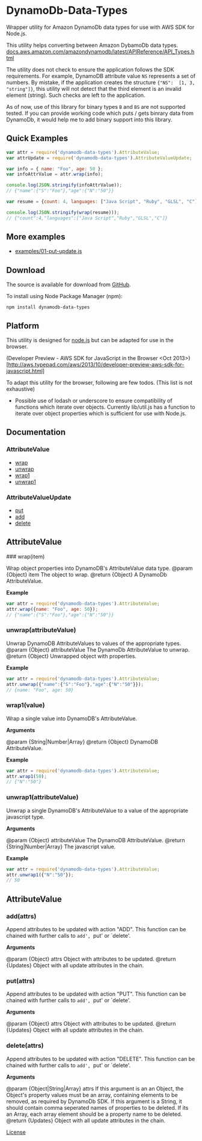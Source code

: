 # DynamoDb-Data-Types

Wrapper utility for Amazon DynamoDb data types for use with AWS SDK for Node.js.

This utility helps converting between Amazon DybamoDb data types.
[docs.aws.amazon.com/amazondynamodb/latest/APIReference/API_Types.html](http://docs.aws.amazon.com/amazondynamodb/latest/APIReference/API_Types.html)

The utility does not check to ensure the application follows the SDK
requirements. For example, DynamoDB attribute value `NS` represents a set of
numbers. By mistake, if the application  creates the structure 
`{"NS":  [1, 3, "string"]}`, this utility will not detect that the third element
is an invalid element (string). Such checks are left to the application.

As of now, use of this library for binary types `B` and `BS` are not supported
tested. If you can provide working code which puts / gets binrary data from
DynamoDb, it would help me to add binary support into this library.

## Quick Examples

```javascript
var attr = require('dynamodb-data-types').AttributeValue;
var attrUpdate = require('dynamodb-data-types').AttributeValueUpdate;

var info = { name: "Foo", age: 50 };
var infoAttrValue = attr.wrap(info);

console.log(JSON.stringify(infoAttrValue));
// {"name":{"S":"Foo"},"age":{"N":"50"}}

var resume = {count: 4, languages: ["Java Script", "Ruby", "GLSL", "C"]};

console.log(JSON.stringify(wrap(resume)));
// {"count":4,"languages":["Java Script","Ruby","GLSL","C"]}

```

## More examples

 + [examples/01-put-update.js](https://github.com/kayomarz/dynamodb-data-types/blob/master/examples/01-put-update.js)


## Download

The source is available for download from
[GitHub](https://github.com/kayomarz/dynamodb-data-types).

To install using Node Package Manager (npm):

    npm install dynamodb-data-types

## Platform

This utility is designed for [node.js](http://nodejs.org) but can be adapted for
use in the browser. 

(Developer Preview - AWS SDK for JavaScript in the
Browser <Oct 2013>)[http://aws.typepad.com/aws/2013/10/developer-preview-aws-sdk-for-javascript.html]

To adapt this utility for the browser, following are few todos. (This list is
not exhaustive)

 * Possible use of lodash or underscore to ensure compatibility of functions
   which iterate over objects.  Currently lib/util.js has a function to iterate
   over object properties which is sufficient for use with Node.js.


## Documentation

### AttributeValue

* [wrap](#wrap)
* [unwrap](#unwrap)
* [wrap1](#wrap1)
* [unwrap1](#unwrap1)

### AttributeValueUpdate

* [put](#put)
* [add](#add)
* [delete](#delete)

## AttributeValue

<a name="wrap"  />
### wrap(item)

Wrap object properties into DynamoDB's AttributeValue data type.
@param {Object} item The object to wrap.
@return {Object} A DynamoDb AttributeValue.

__Example__

```javascript
var attr = require('dynamodb-data-types').AttributeValue;
attr.wrap({name: "Foo", age: 50});
// {"name":{"S":"Foo"},"age":{"N":"50"}}
```

<a name="unwrap"  />

### unwrap(attributeValue)

Unwrap DynamoDB AttributeValues to values of the appropriate types.
@param {Object} attributeValue The DynamoDb AttributeValue to unwrap.
@return {Object} Unwrapped object with properties.

__Example__

```javascript
var attr = require('dynamodb-data-types').AttributeValue;
attr.unwrap({"name":{"S":"Foo"},"age":{"N":"50"}});
// {name: "Foo", age: 50}
```

<a name="wrap1"  />

### wrap1(value)

Wrap a single value into DynamoDB's AttributeValue.

__Arguments__

@param {String|Number|Array} 
@return {Object} DynamoDB AttributeValue.

__Example__

```javascript
var attr = require('dynamodb-data-types').AttributeValue;
attr.wrap1(50);
// {"N":"50"}
```


<a name="unwrap1"  />

### unwrap1(attributeValue)

Unwrap a single DynamoDB's AttributeValue to a value of the appropriate
javascript type. 

__Arguments__

@param {Object} attributeValue The DynamoDB AttributeValue.
@return {String|Number|Array}  The javascript value.

__Example__

```javascript
var attr = require('dynamodb-data-types').AttributeValue;
attr.unwrap1({"N":"50"});
// 50
```


## AttributeValue

<a name="add"  />

### add(attrs)

Append attributes to be updated with action "ADD".
This function can be chained with further calls to `add', `put' or `delete'.

__Arguments__

@param {Object} attrs Object with attributes to be updated.
@return {Updates} Object with all update attributes in the chain.


<a name="put"  />

### put(attrs)

Append attributes to be updated with action "PUT".
This function can be chained with further calls to `add', `put' or `delete'.

__Arguments__

@param {Object} attrs Object with attributes to be updated.
@return {Updates} Object with all update attributes in the chain.


<a name="delete"  />

### delete(attrs)

Append attributes to be updated with action "DELETE".
This function can be chained with further calls to `add', `put' or `delete'.

__Arguments__

@param {Object|String|Array} attrs If this argument is an an Object,
the Object's property values must be an array, containing elements to be
removed, as required by DynamoDb SDK. 
If this argument is a String, it should contain comma seperated names of
properties to be deleted.  If its an Array, each array element should be a
property  name to be deleted.
@return {Updates} Object with all update attributes in the chain.


[License](https://github.com/kayomarz/dynamodb-data-types/blob/master/LICENSE)

